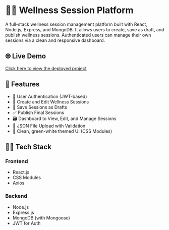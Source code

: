 # 🧘‍♀️ Wellness Session Platform

A full-stack wellness session management platform built with React, Node.js, Express, and MongoDB. It allows users to create, save as draft, and publish wellness sessions. Authenticated users can manage their own sessions via a clean and responsive dashboard.

## 🌐 Live Demo

[Click here to view the deployed project](https://session-app-3jhr.vercel.app/)

## 📌 Features

- 🔐 User Authentication (JWT-based)
- 📝 Create and Edit Wellness Sessions
- 💾 Save Sessions as Drafts
- ✅ Publish Final Sessions
- 🗃️ Dashboard to View, Edit, and Manage Sessions
- 📂 JSON File Upload with Validation
- 💚 Clean, green-white themed UI (CSS Modules)

## 🧑‍💻 Tech Stack

### Frontend
- React.js
- CSS Modules
- Axios

### Backend
- Node.js
- Express.js
- MongoDB (with Mongoose)
- JWT for Auth


